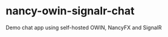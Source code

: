 nancy-owin-signalr-chat
=======================

Demo chat app using self-hosted OWIN, NancyFX and SignalR
